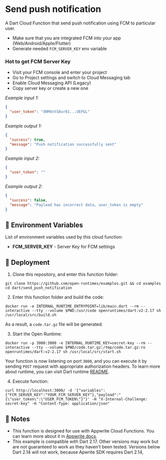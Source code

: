 # Send push notification

A Dart Cloud Function that send push notification using FCM to particular user.

* Make sure that you are integrated FCM into your app (Web/Android/Apple/Flutter)
* Generate needed `FCM_SERVER_KEY` env variable

### Hot to get FCM Server Key

* Visit your FCM console and enter your project
* Go to Project settings and switch to Cloud Messaging tab
* Enable Cloud Messaging API (Legacy)
* Copy server key or create a new one

_Example input 1:_

```json
{
  "user_token": "d0MXntS8ur81...UEFGL"
}
```

_Example output 1:_

```json
{
  "success": true,
  "message": "Push notification successfully sent"
}
```

_Example input 2:_

```json
{
  "user_token": ""
}
```

_Example output 2:_

```json
{
  "success": false,
  "message": "Payload has incorrect data, user_token is empty"
}
```

## 📝 Environment Variables

List of environment variables used by this cloud function:

* **FCM_SERVER_KEY** - Server Key for FCM settings

## 🚀 Deployment

1. Clone this repository, and enter this function folder:

```shell
git clone https://github.com/open-runtimes/examples.git && cd examples
cd dart/send_push_notification
```

2. Enter this function folder and build the code:

```shell
docker run -e INTERNAL_RUNTIME_ENTRYPOINT=lib/main.dart --rm --interactive --tty --volume $PWD:/usr/code openruntimes/dart:v2-2.17 sh /usr/local/src/build.sh
```

As a result, a `code.tar.gz` file will be generated.

3. Start the Open Runtime:

```shell
docker run -p 3000:3000 -e INTERNAL_RUNTIME_KEY=secret-key --rm --interactive --tty --volume $PWD/code.tar.gz:/tmp/code.tar.gz:ro openruntimes/dart:v2-2.17 sh /usr/local/src/start.sh
```

Your function is now listening on port `3000`, and you can execute it by sending `POST` request with appropriate
authorization headers. To learn more about runtime, you can visit Dart
runtime [README](https://github.com/open-runtimes/open-runtimes/tree/main/runtimes/dart-2.17).

4. Execute function:

```shell
curl http://localhost:3000/ -d '{"variables":{"FCM_SERVER_KEY":"YOUR_FCM_SERVER_KEY"},"payload":"{\"user_token\":\"USER_FCM_TOKEN\"}"}' -H "X-Internal-Challenge: secret-key" -H "Content-Type: application/json"
```

## 📝 Notes

* This function is designed for use with Appwrite Cloud Functions. You can learn more about it
  in [Appwrite docs](https://appwrite.io/docs/functions).
* This example is compatible with Dart 2.17. Other versions may work but are not guaranteed to work as they haven't been
  tested. Versions below Dart 2.14 will not work, because Apwrite SDK requires Dart 2.14,
